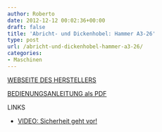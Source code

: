 ```yaml
---
author: Roberto
date: 2012-12-12 00:02:36+00:00
draft: false
title: 'Abricht- und Dickenhobel: Hammer A3-26'
type: post
url: /abricht-und-dickenhobel-hammer-a3-26/
categories:
- Maschinen
---
```


[WEBSEITE DES HERSTELLERS](https://www.hammer-maschinen.de/de-de/produkte/abricht-dickenmaschinen/abricht-dicken-hobelmaschine-a3-26--260-mm.html)

[BEDIENUNGSANLEITUNG als PDF](https://maschinen.felder-gruppe.at/uploads/document/504010-901_01_1102_HA_BA_A3-26_A3-31_A3-41_GER_Lo.pdf)

LINKS
  * [VIDEO: Sicherheit geht vor!](https://www.youtube.com/watch?v=oupkmBRci3k)

